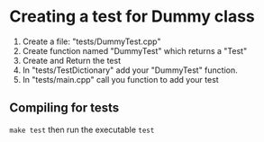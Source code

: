 # Creating a test for Dummy class #

1. Create a file: "tests/DummyTest.cpp"
2. Create function named "DummyTest" which returns a "Test"
3. Create and Return the test
4. In "tests/TestDictionary" add your "DummyTest" function.
5. In "tests/main.cpp" call you function to add your test

## Compiling for tests ##

`make test` then run the executable `test`